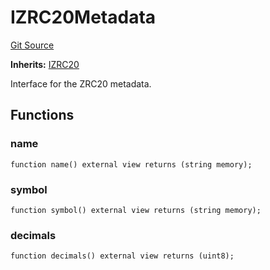 # IZRC20Metadata
[Git Source](https://github.com/zeta-chain/protocol-contracts/blob/90ee283538f7f481339e056dd409e3957361cddd/contracts/zevm/interfaces/IZRC20.sol)

**Inherits:**
[IZRC20](/contracts/zevm/interfaces/IZRC20.sol/interface.IZRC20.md)

Interface for the ZRC20 metadata.


## Functions
### name


```solidity
function name() external view returns (string memory);
```

### symbol


```solidity
function symbol() external view returns (string memory);
```

### decimals


```solidity
function decimals() external view returns (uint8);
```

